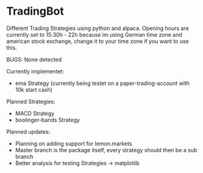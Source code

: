 # TradingBot
Different Trading Strategies using python and alpaca.
Opening hours are currently set to 15:30h - 22h because im using German time zone and american stock exchange, change it to your time zone if you want to use this.

BUGS:
None detected

Currently implementet:
- ema Strategy (currently being testet on a paper-trading-account with 10k start cash)

Planned Strategies:
- MACD Strategy
- boolinger-bands Strategy

Planned updates:
- Planning on adding support for lemon.markets
- Master branch is the package itself, every strategy should then be a sub branch
- Better analysis for testing Strategies -> matplotlib
